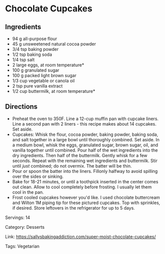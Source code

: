 # Chocolate Cupcakes

## Ingredients
- 94 g all-purpose flour
- 45 g unsweetened natural cocoa powder
- 3/4 tsp baking powder
- 1/2 tsp baking soda
- 1/4 tsp salt
- 2 large eggs, at room temperature*
- 100 g granulated sugar
- 100 g packed light brown sugar
- 1/3 cup vegetable or canola oil
- 2 tsp pure vanilla extract
- 1/2 cup buttermilk, at room temperature*

## Directions
- Preheat the oven to 350F. Line a 12-cup muffin pan with cupcake liners. Line a second pan with 2 liners - this recipe makes about 14 cupcakes. Set aside.
- Cupcakes: Whisk the flour, cocoa powder, baking powder, baking soda, and salt together in a large bowl until thoroughly combined. Set aside. In a medium bowl, whisk the eggs, granulated sugar, brown sugar, oil, and vanilla together until combined. Pour half of the wet ingredients into the dry ingredients. Then half of the buttermilk. Gently whisk for a few seconds. Repeat with the remaining wet ingredients and buttermilk. Stir until *just* combined; do not overmix. The batter will be thin.
- Pour or spoon the batter into the liners. Fillonly halfway to avoid spilling over the sides or sinking.
- Bake for 18-21 minutes, or until a toothpick inserted in the center comes out clean. Allow to cool completely before frosting. I usually let them cool in the pan.
- Frost cooled cupcakes however you'd like. I used chocolate buttercream and Wilton 1M piping tip for these pictured cupcakes. Top with sprinkles, if desired. Store leftovers in the refrigerator for up to 5 days.

Servings: 14

Category: Desserts

Link: https://sallysbakingaddiction.com/super-moist-chocolate-cupcakes/

Tags: Vegetarian

